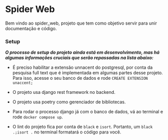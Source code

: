 # Spider Web

Bem vindo ao spider_web, projeto que tem como objetivo servir para unir documentação e código.

### Setup

***O processo de setup do projeto ainda está em desenvolvimento, mas há algumas informações cruciais que serão repassadas na lista abaixo:***

- É preciso habilitar a extensão unnacent do postgresql, por conta da pesquisa full text que é implementada em algumas partes desse projeto. Para isso, acesse o seu banco de dados e rode ```CREATE EXTENSION unaccent;```

- O projeto usa django rest framework no backend.

- O projeto usa poetry como gerenciador de bibliotecas.

- Para rodar o processo django já com o banco de dados, vá ao terminal e rode ```docker compose up```.

- O lint do projeto fica por conta de `black` e `isort`. Portanto, um ```black .;isort .``` no terminal formatará o código para você.
